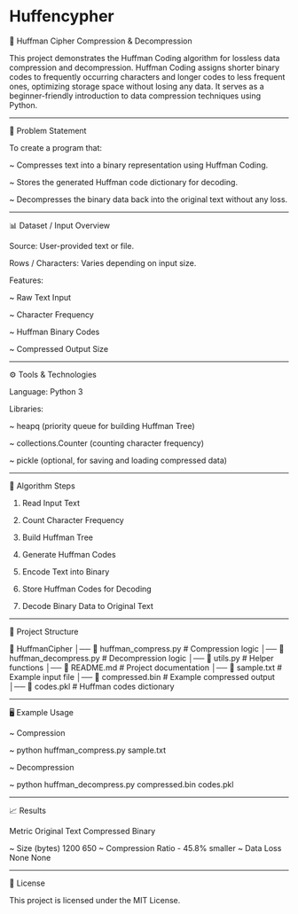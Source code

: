 # Huffencypher

🔐 Huffman Cipher Compression & Decompression

This project demonstrates the Huffman Coding algorithm for lossless data compression and decompression.
Huffman Coding assigns shorter binary codes to frequently occurring characters and longer codes to less frequent ones, optimizing storage space without losing any data.
It serves as a beginner-friendly introduction to data compression techniques using Python.


---

📌 Problem Statement

To create a program that:

~ Compresses text into a binary representation using Huffman Coding.

~ Stores the generated Huffman code dictionary for decoding.

~ Decompresses the binary data back into the original text without any loss.



---

📊 Dataset / Input Overview

Source: User-provided text or file.

Rows / Characters: Varies depending on input size.

Features:

~ Raw Text Input

~ Character Frequency

~ Huffman Binary Codes

~ Compressed Output Size




---

⚙ Tools & Technologies

Language: Python 3

Libraries:

~ heapq (priority queue for building Huffman Tree)

~ collections.Counter (counting character frequency)

~ pickle (optional, for saving and loading compressed data)




---

🧮 Algorithm Steps

1. Read Input Text


2. Count Character Frequency


3. Build Huffman Tree


4. Generate Huffman Codes


5. Encode Text into Binary


6. Store Huffman Codes for Decoding


7. Decode Binary Data to Original Text




---

📂 Project Structure

📁 HuffmanCipher
│── 📜 huffman_compress.py   # Compression logic
│── 📜 huffman_decompress.py # Decompression logic
│── 📜 utils.py               # Helper functions
│── 📜 README.md              # Project documentation
│── 📄 sample.txt             # Example input file
│── 📄 compressed.bin         # Example compressed output
│── 📄 codes.pkl               # Huffman codes dictionary


---

🖥 Example Usage

~ Compression

~ python huffman_compress.py sample.txt

~ Decompression

~ python huffman_decompress.py compressed.bin codes.pkl


---

📈 Results

Metric	Original Text	Compressed Binary

~ Size (bytes)	1200	650
~ Compression Ratio	-	45.8% smaller
~ Data Loss	None	None



---

📜 License

This project is licensed under the MIT License.




